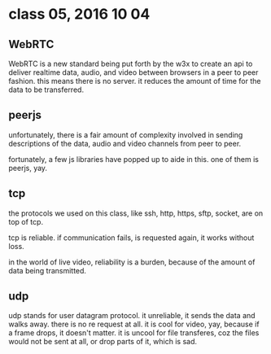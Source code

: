 # class 05, 2016 10 04

## WebRTC

WebRTC is a new standard being put forth by the w3x to create an api to deliver realtime data, audio, and video between browsers in a peer to peer fashion. this means there is no server. it reduces the amount of time for the data to be transferred.

## peerjs

unfortunately, there is a fair amount of complexity involved in sending descriptions of the data, audio and video channels from peer to peer.

fortunately, a few js libraries have popped up to aide in this. one of them is peerjs, yay.


## tcp

the protocols we used on this class, like ssh, http, https, sftp, socket, are on top of tcp.

tcp is reliable. if communication fails, is requested again, it works without loss.

in the world of live video, reliability is a burden, because of the amount of data being transmitted.

## udp

udp stands for user datagram protocol. it unreliable, it sends the data and walks away. there is no re request at all. it is cool for video, yay, because if a frame drops, it doesn't matter. it is uncool for file transferes, coz the files would not be sent at all, or drop parts of it, which is sad.
